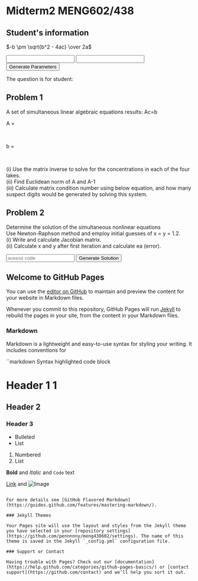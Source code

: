 

# Midterm2 MENG602/438

## Student's information

$-b \pm \sqrt{b^2 - 4ac} \over 2a$
 
<body>
<form id="percentageBiz" method="post">
<input type="text" id="sum1">
<input type="text" id="sum2">
<input type="submit" onclick="return getp()" value="Generate Parameters"><br>

</body>
</form>
The question is for student:
<br>

<script>
function getp(){
    //var a = document.forms["percentageBiz"]["sum1"].value;
    var b = document.forms["percentageBiz"]["sum2"].value;
    //alert(a+b)
    var display=document.getElementById("display")
    display.innerHTML=+parseInt(b,10);
    return false;
 }
</script>


## Problem 1 

A set of simultaneous linear algebraic equations results: Ac=b<br>

A = 
<script>
  document.write("tabel")
</script>
<br>

b = 
<script>
  document.write("tabe2")
</script>
<br>

(i)	Use the matrix inverse to solve for the concentrations in each of the four lakes.<br>
(ii)	Find Euclidean norm of A and A-1<br>
(iii)	Calculate matrix condition number using below equation, and how many suspect digits would be generated by solving this system.<br>

## Problem 2 

Determine the solution of the simultaneous nonlinear equations<br>
Use Newton-Raphson method and employ initial guesses of x = y = 1.2. <br>
(i) Write and calculate Jacobian matrix. <br>
(ii) Calculate x and y after first iteration and calculate ea (error). <br>




<body>

<input type="text" id="pw1" placeholder="aceess code">
<input type="submit" onclick="return runsol()" value="Generate Solution">

</body>
<br>

<script>
document.write("Hello" + "<br>")
var x = 1;
var y = 2;
id = x+y;
id2 = [x,y];

var cars = ['BMW', 'Volvo', 'Mini'];
var x;

for (x of cars) {
  document.write(x + "<br >");
}

</script>


<div id="text"></div>
<script>
document.getElementById("text").innerHTML = "Text added by JavaScript code";
</script>

## Welcome to GitHub Pages

You can use the [editor on GitHub](https://github.com/pennnnny/meng438602/edit/master/index.md) to maintain and preview the content for your website in Markdown files.

Whenever you commit to this repository, GitHub Pages will run [Jekyll](https://jekyllrb.com/) to rebuild the pages in your site, from the content in your Markdown files.

### Markdown

Markdown is a lightweight and easy-to-use syntax for styling your writing. It includes conventions for

``markdown
Syntax highlighted code block

# Header 1 1
## Header 2
### Header 3

- Bulleted
- List

1. Numbered
2. List

**Bold** and _Italic_ and `Code` text

[Link](url) and ![Image](src)
```

For more details see [GitHub Flavored Markdown](https://guides.github.com/features/mastering-markdown/).

### Jekyll Themes

Your Pages site will use the layout and styles from the Jekyll theme you have selected in your [repository settings](https://github.com/pennnnny/meng438602/settings). The name of this theme is saved in the Jekyll `_config.yml` configuration file.

### Support or Contact

Having trouble with Pages? Check out our [documentation](https://help.github.com/categories/github-pages-basics/) or [contact support](https://github.com/contact) and we’ll help you sort it out.
